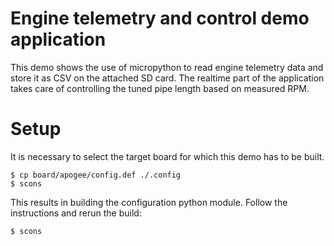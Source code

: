 # Engine telemetry and control demo application


This demo shows the use of micropython to read engine telemetry data and 
store it as CSV on the attached SD card.
The realtime part of the application takes care of controlling the tuned pipe
length based on measured RPM.


# Setup

It is necessary to select the target board for which this demo has to
be built.
```
$ cp board/apogee/config.def ./.config
$ scons
```

This results in building the configuration python module. Follow the
instructions and rerun the build:

```
$ scons
```

